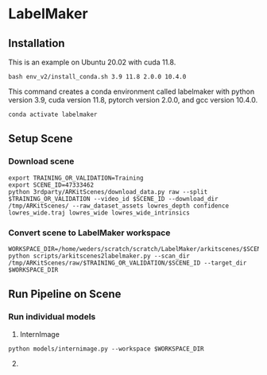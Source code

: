 # LabelMaker

## Installation

This is an example on Ubuntu 20.02 with cuda 11.8. 

```bash env_v2/install_conda.sh 3.9 11.8 2.0.0 10.4.0```

This command creates a conda environment called labelmaker with python version 3.9, cuda version 11.8, pytorch version 2.0.0, and gcc version 10.4.0.

```conda activate labelmaker```

## Setup Scene

### Download scene

```
export TRAINING_OR_VALIDATION=Training
export SCENE_ID=47333462
python 3rdparty/ARKitScenes/download_data.py raw --split $TRAINING_OR_VALIDATION --video_id $SCENE_ID --download_dir /tmp/ARKitScenes/ --raw_dataset_assets lowres_depth confidence lowres_wide.traj lowres_wide lowres_wide_intrinsics
```

### Convert scene to LabelMaker workspace

```
WORKSPACE_DIR=/home/weders/scratch/scratch/LabelMaker/arkitscenes/$SCENE_ID
python scripts/arkitscenes2labelmaker.py --scan_dir /tmp/ARKitScenes/raw/$TRAINING_OR_VALIDATION/$SCENE_ID --target_dir $WORKSPACE_DIR
```

## Run Pipeline on Scene

### Run individual models

1. InternImage

```
python models/internimage.py --workspace $WORKSPACE_DIR
```

2. 
